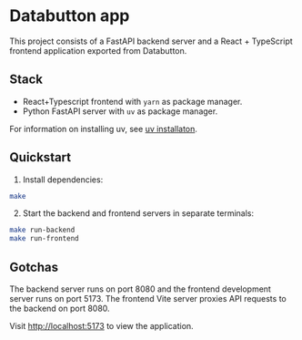 # Databutton app

This project consists of a FastAPI backend server and a React + TypeScript frontend application exported from Databutton.

## Stack

- React+Typescript frontend with `yarn` as package manager.
- Python FastAPI server with `uv` as package manager.

For information on installing uv, see [uv installaton](https://docs.astral.sh/uv/getting-started/installation/).

## Quickstart

1. Install dependencies:

```bash
make
```

2. Start the backend and frontend servers in separate terminals:

```bash
make run-backend
make run-frontend
```

## Gotchas

The backend server runs on port 8080 and the frontend development server runs on port 5173. The frontend Vite server proxies API requests to the backend on port 8080.

Visit <http://localhost:5173> to view the application.
